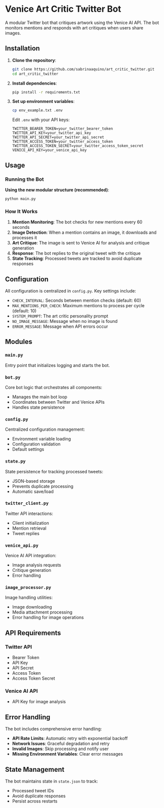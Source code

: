 # Venice Art Critic Twitter Bot

A modular Twitter bot that critiques artwork using the Venice AI API. The bot monitors mentions and responds with art critiques when users share images.

## Installation

1. **Clone the repository**:
   ```bash
   git clone https://github.com/sabrinaaquino/art_critic_twitter.git
   cd art_critic_twitter
   ```

2. **Install dependencies**:
   ```bash
   pip install -r requirements.txt
   ```

3. **Set up environment variables**:
   ```bash
   cp env_example.txt .env
   ```
   
   Edit `.env` with your API keys:
   ```
   TWITTER_BEARER_TOKEN=your_twitter_bearer_token
   TWITTER_API_KEY=your_twitter_api_key
   TWITTER_API_SECRET=your_twitter_api_secret
   TWITTER_ACCESS_TOKEN=your_twitter_access_token
   TWITTER_ACCESS_TOKEN_SECRET=your_twitter_access_token_secret
   VENICE_API_KEY=your_venice_api_key
   ```

## Usage

### Running the Bot

**Using the new modular structure (recommended)**:
```bash
python main.py
```

### How It Works

1. **Mention Monitoring**: The bot checks for new mentions every 60 seconds
2. **Image Detection**: When a mention contains an image, it downloads and processes it
3. **Art Critique**: The image is sent to Venice AI for analysis and critique generation
4. **Response**: The bot replies to the original tweet with the critique
5. **State Tracking**: Processed tweets are tracked to avoid duplicate responses

## Configuration

All configuration is centralized in `config.py`. Key settings include:

- `CHECK_INTERVAL`: Seconds between mention checks (default: 60)
- `MAX_MENTIONS_PER_CHECK`: Maximum mentions to process per cycle (default: 10)
- `SYSTEM_PROMPT`: The art critic personality prompt
- `NO_IMAGE_MESSAGE`: Message when no image is found
- `ERROR_MESSAGE`: Message when API errors occur

## Modules

### `main.py`
Entry point that initializes logging and starts the bot.

### `bot.py`
Core bot logic that orchestrates all components:
- Manages the main bot loop
- Coordinates between Twitter and Venice APIs
- Handles state persistence

### `config.py`
Centralized configuration management:
- Environment variable loading
- Configuration validation
- Default settings

### `state.py`
State persistence for tracking processed tweets:
- JSON-based storage
- Prevents duplicate processing
- Automatic save/load

### `twitter_client.py`
Twitter API interactions:
- Client initialization
- Mention retrieval
- Tweet replies

### `venice_api.py`
Venice AI API integration:
- Image analysis requests
- Critique generation
- Error handling

### `image_processor.py`
Image handling utilities:
- Image downloading
- Media attachment processing
- Error handling for image operations

## API Requirements

### Twitter API
- Bearer Token
- API Key
- API Secret
- Access Token
- Access Token Secret

### Venice AI API
- API Key for image analysis

## Error Handling

The bot includes comprehensive error handling:
- **API Rate Limits**: Automatic retry with exponential backoff
- **Network Issues**: Graceful degradation and retry
- **Invalid Images**: Skip processing and notify user
- **Missing Environment Variables**: Clear error messages

## State Management

The bot maintains state in `state.json` to track:
- Processed tweet IDs
- Avoid duplicate responses
- Persist across restarts
